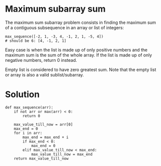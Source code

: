 # Maximum subarray sum
The maximum sum subarray problem consists in finding the maximum sum of a contiguous subsequence in an array or list of integers:
```
max_sequence([-2, 1, -3, 4, -1, 2, 1, -5, 4])
# should be 6: [4, -1, 2, 1]
```
Easy case is when the list is made up of only positive numbers and the maximum sum is the sum of the whole array. If the list is made up of only negative numbers, return 0 instead.

Empty list is considered to have zero greatest sum. Note that the empty list or array is also a valid sublist/subarray.
# Solution
```
def max_sequence(arr):
    if not arr or max(arr) < 0:
        return 0
    
    max_value_till_now = arr[0]
    max_end = 0
    for i in arr:
        max_end = max_end + i
        if max_end < 0:
            max_end = 0
        elif max_value_till_now < max_end:
            max_value_till_now = max_end
    return max_value_till_now
```